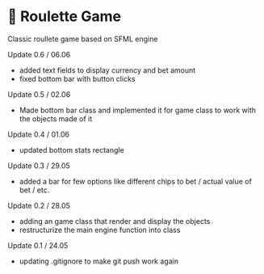 # :game_die: Roulette Game 
Classic roullete game based on SFML engine 

Update 0.6 / 06.06 
+ added text fields to display currency and bet amount 
+ fixed bottom bar with button clicks

Update 0.5 / 02.06
+ Made bottom bar class and implemented it for game class to work with the objects made of it 

Update 0.4 / 01.06
+ updated bottom stats rectangle

Update 0.3 / 29.05
+ added a bar for few options like different chips to bet / actual value of bet / etc. 

Update 0.2 / 28.05
+ adding an game class that render and display the objects 
+ restructurize the main engine function into class 

Update 0.1 / 24.05 
+ updating .gitignore to make git push work again
